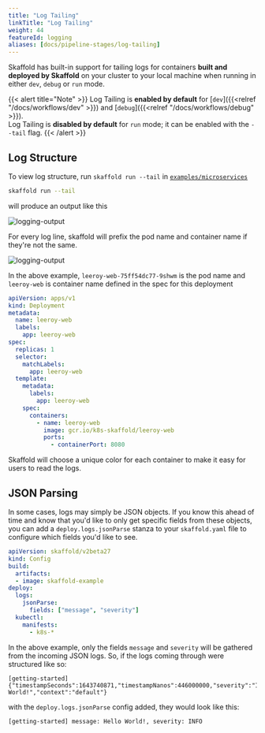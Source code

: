 ```yaml
---
title: "Log Tailing"
linkTitle: "Log Tailing"
weight: 44
featureId: logging
aliases: [docs/pipeline-stages/log-tailing]
---
```


Skaffold has built-in support for tailing logs for containers **built and deployed by Skaffold** on your cluster
to your local machine when running in either `dev`, `debug` or `run` mode.

{{< alert title="Note" >}}
Log Tailing is **enabled by default** for [`dev`]({{<relref "/docs/workflows/dev" >}}) and [`debug`]({{<relref "/docs/workflows/debug" >}}).<br>
Log Tailing is **disabled by default** for `run` mode; it can be enabled with the `--tail` flag.
{{< /alert >}}


## Log Structure
To view log structure, run `skaffold run --tail` in [`examples/microservices`](https://github.com/GoogleContainerTools/skaffold/tree/main/examples/microservices)

```bash
skaffold run --tail
```

will produce an output like this

![logging-output](/images/logging-output.png)


For every log line, skaffold will prefix the pod name and container name if they're not the same.

![logging-output](/images/log-line-single.png)

In the above example, `leeroy-web-75ff54dc77-9shwm` is the pod name and `leeroy-web` is container name
defined in the spec for this deployment

```yaml
apiVersion: apps/v1
kind: Deployment
metadata:
  name: leeroy-web
  labels:
    app: leeroy-web
spec:
  replicas: 1
  selector:
    matchLabels:
      app: leeroy-web
  template:
    metadata:
      labels:
        app: leeroy-web
    spec:
      containers:
        - name: leeroy-web
          image: gcr.io/k8s-skaffold/leeroy-web
          ports:
            - containerPort: 8080 
```

Skaffold will choose a unique color for each container to make it easy for users to read the logs.

## JSON Parsing
In some cases, logs may simply be JSON objects.
If you know this ahead of time and know that you'd like to only get specific fields from these objects,
you can add a `deploy.logs.jsonParse` stanza to your `skaffold.yaml` file to configure which fields you'd like to see.

```yaml
apiVersion: skaffold/v2beta27
kind: Config
build:
  artifacts:
  - image: skaffold-example
deploy:
  logs:
    jsonParse:
      fields: ["message", "severity"]
  kubectl:
    manifests:
      - k8s-*
```
In the above example, only the fields `message` and `severity` will be gathered from the incoming JSON logs.
So, if the logs coming through were structured like so:
```
[getting-started] {"timestampSeconds":1643740871,"timestampNanos":446000000,"severity":"INFO","thread":"main","message":"Hello World!","context":"default"}
```
with the `deploy.logs.jsonParse` config added, they would look like this:
```
[getting-started] message: Hello World!, severity: INFO
```
